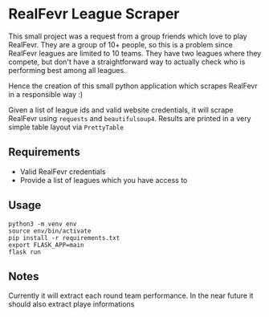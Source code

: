 # RealFevr League Scraper

This small project was a request from a group friends which love to play RealFevr. They are a group of 10+ people, so this is a problem since RealFevr leagues are limited to 10 teams. They have two leagues where they compete, but don't have a straightforward way to actually check who is performing best among all leagues.

Hence the creation of this small python application which scrapes RealFevr in a responsible way :)

Given a list of league ids and valid website credentials, it will scrape RealFevr using `requests` and `beautifulsoup4`. Results are printed in a very simple table layout via `PrettyTable`

## Requirements
- Valid RealFevr credentials
- Provide a list of leagues which you have access to
  
## Usage
```
python3 -m venv env
source env/bin/activate
pip install -r requirements.txt
export FLASK_APP=main
flask run
```

## Notes
Currently it will extract each round team performance. In the near future it should also extract playe informations
